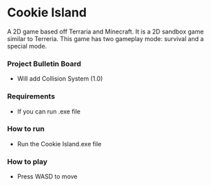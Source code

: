 # Cookie Island
A 2D game based off Terraria and Minecraft. It is a 2D sandbox game similar
to Terreria. This game has two gameplay mode: survival and a special mode. 

### Project Bulletin Board
- Will add Collision System (1.0)

### Requirements
- If you can run .exe file

### How to run
- Run the Cookie Island.exe file

### How to play
- Press WASD to move
